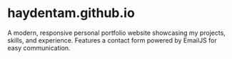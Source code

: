 # haydentam.github.io
A modern, responsive personal portfolio website showcasing my projects, skills, and experience. Features a contact form powered by EmailJS for easy communication.

